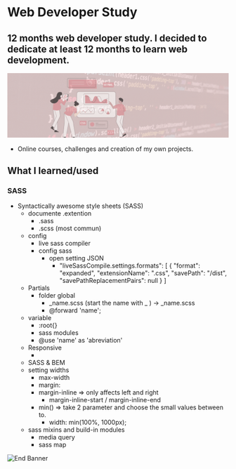 # Web Developer Study
## 12 months web developer study. I decided to dedicate at least 12 months to learn web development.

![Begin Banner](/Documentation/top-1200x350.gif)

* Online courses, challenges and creation of my own projects.

## What I learned/used 
### SASS 
* Syntactically awesome style sheets (SASS) 
    * documente .extention
        * .sass
        * .scss (most commun)
    * config
        * live sass compiler
        * config sass
            * open setting JSON
                * "liveSassCompile.settings.formats": [
                    {
                        "format": "expanded",
                        "extensionName": ".css",
                        "savePath": "/dist",
                        "savePathReplacementPairs": null
                    }
                ]
    * Partials
        * folder global
            * _name.scss (start the name with _ ) -> _name.scss
            * @forward 'name';
    * variable
        * :root{}
        * sass modules
        * @use 'name' as 'abreviation'
    * Responsive 
        * <meta name="viewport" content="width=device-width, initial-scale=1.0">
    * SASS & BEM
    * setting widths
        * max-width
        * margin:
        * margin-inline => only affects left and right
            * margin-inline-start / margin-inline-end
        * min() =>  take 2 parameter and choose the small values between to.
            * width: min(100%, 1000px);
    * sass mixins and build-in modules
        * media query
        * sass map
        

![End Banner](/Documentation/botton-1200x350.gif)